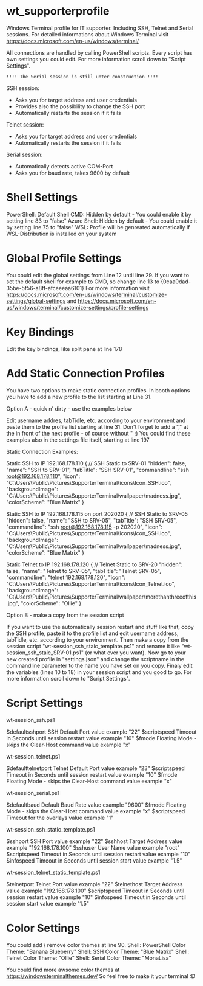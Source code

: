 # wt_supporterprofile
Windows Terminal profile for IT supporter. Including SSH, Telnet and Serial sessions.
For detailed informations about Windows Terminal visit https://docs.microsoft.com/en-us/windows/terminal/

All connections are handled by calling PowerShell scripts. Every script has own settings you could edit.
For more information scroll down to "Script Settings".

    !!!! The Serial session is still unter construction !!!!

SSH session:
 - Asks you for target address and user credentials
 - Provides also the possibility to change the SSH port
 - Automatically restarts the session if it fails

Telnet session:
 - Asks you for target address and user credentials
 - Automatically restarts the session if it fails

Serial session:
 - Automatically detects active COM-Port
 - Asks you for baud rate, takes 9600 by default



# Shell Settings
PowerShell: Default Shell
CMD: Hidden by default - You could enable it by setting line 83 to "false"
Azure Shell: Hidden by default - You could enable it by setting line 75 to "false"
WSL: Profile will be genreated automatically if WSL-Distribution is installed on your system



# Global Profile Settings
You could edit the global settings from Line 12 until line 29.
If you want to set the default shell for example to CMD, so change line 13 to {0caa0dad-35be-5f56-a8ff-afceeeaa6101}
For more information visit https://docs.microsoft.com/en-us/windows/terminal/customize-settings/global-settings
and https://docs.microsoft.com/en-us/windows/terminal/customize-settings/profile-settings



# Key Bindings
Edit the key bindings, like split pane at line 178



# Add Static Connection Profiles
You have two options to make static connection profiles. In booth options you have to add a new profile to the list starting at Line 31.


Option A - quick n' dirty - use the examples below

Edit username addres, tabTidle, etc. according to your environment and paste them to the profile list starting at line 31.
Don't forget to add a "," at the in front of the next profile - of course without "   ;)
You could find these examples also in the settings file itself, starting at line 197

Static Connection Examples:

Static SSH to IP 192.168.178.110
          {
                // SSH Static to SRV-01
                "hidden": false,
                "name": "SSH to SRV-01",
                "tabTitle": "SSH SRV-01",
                "commandline": "ssh root@192.168.178.110",
                "icon": "C:\\Users\\Public\\Pictures\\SupporterTerminal\\icons\\Icon_SSH.ico",
                "backgroundImage": "C:\\Users\\Public\\Pictures\\SupporterTerminal\\wallpaper\\madness.jpg",
                "colorScheme": "Blue Matrix"
          }

  Static SSH to IP 192.168.178.115 on port 202020
          {
                // SSH Static to SRV-05
                "hidden": false,
                "name": "SSH to SRV-05",
                "tabTitle": "SSH SRV-05",
                "commandline": "ssh root@192.168.178.115 -p 202020",
                "icon": "C:\\Users\\Public\\Pictures\\SupporterTerminal\\icons\\Icon_SSH.ico",
                "backgroundImage": "C:\\Users\\Public\\Pictures\\SupporterTerminal\\wallpaper\\madness.jpg",
                "colorScheme": "Blue Matrix"
          }

  Static Telnet to IP 192.168.178.120
          {
                // Telnet Static to SRV-20
                "hidden": false,
                "name": "Telnet to SRV-05",
                "tabTitle": "Telnet SRV-05",
                "commandline": "telnet 192.168.178.120",
                "icon": "C:\\Users\\Public\\Pictures\\SupporterTerminal\\icons\\Icon_Telnet.ico",
                "backgroundImage": "C:\\Users\\Public\\Pictures\\SupporterTerminal\\wallpaper\\morethanthreeofthis.jpg",
                "colorScheme": "Ollie"
          }


Option B - make a copy from the session script

If you want to use the automatically session restart and stuff like that, copy the SSH profile, paste it to the profile list
and edit username address, tabTidle, etc. according to your environment.
Then make a copy from the session script "wt-session_ssh_staic_template.ps1" and rename it like "wt-session_ssh_staic_SRV-01.ps1" (or what ever you want).
Now go to your new created profile in "settings.json" and change the scriptname in the commandline parameter to the name you have set on you copy.
Finaly edit the variables (lines 10 to 18) in your session script and you good to go. For more information scroll down to "Script Settings".



# Script Settings

wt-session_ssh.ps1

$defaultsshport
SSH Default Port                          		value example  "22"
$scriptspeed
Timeout in Seconds until session restart   		value example  "10"
$fmode
Floating Mode - skips the Clear-Host command	value example  "x"


wt-session_telnet.ps1

$defaulttelnetport
Telnet Default Port                       		value example  "23"
$scriptspeed
Timeout in Seconds until session restart   		value example  "10"
$fmode
Floating Mode - skips the Clear-Host command  	value example  "x"


wt-session_serial.ps1

$defaultbaud
Default Baud Rate                 				value example  "9600"
$fmode
Floating Mode - skips the Clear-Host command  	value example  "x"
$scriptspeed
Timeout for the overlays            			value example  "1"


wt-session_ssh_static_template.ps1

$sshport
SSH Port                                  		value example  "22"
$sshhost
Target Address                            		value example  "192.168.178.100"
$sshuser
User Name                                 		value example  "root"
$scriptspeed
Timeout in Seconds until session restart  		value example  "10"
$infospeed
Timeout in Seconds until session start    		value example  "1.5"


wt-session_telnet_static_template.ps1

$telnetport
Telnet Port                               		value example  "22"
$telnethost
Target Address                            		value example  "192.168.178.100"
$scriptspeed
Timeout in Seconds until session restart  		value example  "10"
$infospeed
Timeout in Seconds until session start    		value example  "1.5"



# Color Settings
You could add / remove color themes at line 90.
Shell: PowerShell  Color Theme: "Banana Blueberry"
Shell: SSH         Color Theme: "Blue Matrix"
Shell: Telnet      Color Theme: "Ollie"
Shell: Serial      Color Theme: "MonaLisa"

You could find more awsome color themes at https://windowsterminalthemes.dev/
So feel free to make it your terminal :D
